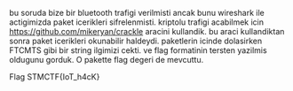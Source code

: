 bu soruda bize bir bluetooth trafigi verilmisti ancak bunu wireshark ile actigimizda paket icerikleri sifrelenmisti. kriptolu trafigi acabilmek icin https://github.com/mikeryan/crackle aracini kullandik. bu araci kullandiktan sonra paket icerikleri okunabilir haldeydi. paketlerin icinde dolasirken FTCMTS gibi bir string ilgimizi cekti. ve flag formatinin tersten yazilmis oldugunu gorduk. O pakette flag degeri de mevcuttu.

Flag STMCTF{IoT_h4cK}
